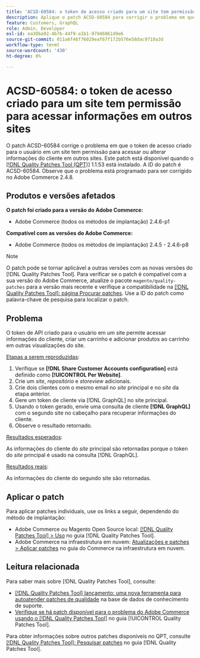 ```yaml
---
title: 'ACSD-60584: o token de acesso criado para um site tem permissão para acessar informações em outros sites'
description: Aplique o patch ACSD-60584 para corrigir o problema em que o token de acesso criado para o usuário em um site tem permissão para acessar ou alterar informações do cliente em outros sites.
feature: Customers, GraphQL
role: Admin, Developer
exl-id: ea30ba92-4b7b-44f9-a1b1-97946061d9e6
source-git-commit: 011a6f46f76029eaf67f172b576e58dac9710a3d
workflow-type: tm+mt
source-wordcount: '430'
ht-degree: 0%

---
```


# ACSD-60584: o token de acesso criado para um site tem permissão para acessar informações em outros sites

O patch ACSD-60584 corrige o problema em que o token de acesso criado para o usuário em um site tem permissão para acessar ou alterar informações do cliente em outros sites. Este patch está disponível quando o [[!DNL Quality Patches Tool (QPT)]](https://experienceleague.adobe.com/docs/commerce-operations/tools/quality-patches-tool/usage.html) 1.1.53 está instalado. A ID do patch é ACSD-60584. Observe que o problema está programado para ser corrigido no Adobe Commerce 2.4.8.

## Produtos e versões afetados

**O patch foi criado para a versão do Adobe Commerce:**

* Adobe Commerce (todos os métodos de implantação) 2.4.6-p1

**Compatível com as versões do Adobe Commerce:**

* Adobe Commerce (todos os métodos de implantação) 2.4.5 - 2.4.6-p8

>[!NOTE]
>
>O patch pode se tornar aplicável a outras versões com as novas versões do [!DNL Quality Patches Tool]. Para verificar se o patch é compatível com a sua versão do Adobe Commerce, atualize o pacote `magento/quality-patches` para a versão mais recente e verifique a compatibilidade na [[!DNL Quality Patches Tool]: página Procurar patches](https://experienceleague.adobe.com/tools/commerce-quality-patches/index.html). Use a ID do patch como palavra-chave de pesquisa para localizar o patch.

## Problema

O token de API criado para o usuário em um site permite acessar informações do cliente, criar um carrinho e adicionar produtos ao carrinho em outras visualizações do site.

<u>Etapas a serem reproduzidas</u>:

1. Verifique se **[!DNL Share Customer Accounts configuration]** está definido como **[!UICONTROL Per Website]**.
1. Crie um *site*, *repositório* e *storeview* adicionais.
1. Crie dois clientes com o mesmo email no *site* principal e no *site* da etapa anterior.
1. Gere um token de cliente via [!DNL GraphQL] no site principal.
1. Usando o token gerado, envie uma consulta de cliente **[!DNL GraphQL]** com o segundo site no cabeçalho para recuperar informações do cliente.
1. Observe o resultado retornado.

<u>Resultados esperados</u>:

As informações do cliente do *site* principal são retornadas porque o token do *site* principal é usado na consulta [!DNL GraphQL].

<u>Resultados reais</u>:

As informações do cliente do segundo site são retornadas.

## Aplicar o patch

Para aplicar patches individuais, use os links a seguir, dependendo do método de implantação:

* Adobe Commerce ou Magento Open Source local: [[!DNL Quality Patches Tool] > Uso](/help/tools/quality-patches-tool/usage.md) no guia [!DNL Quality Patches Tool].
* Adobe Commerce na infraestrutura em nuvem: [Atualizações e patches > Aplicar patches](https://experienceleague.adobe.com/docs/commerce-cloud-service/user-guide/develop/upgrade/apply-patches.html) no guia do Commerce na infraestrutura em nuvem.

## Leitura relacionada

Para saber mais sobre [!DNL Quality Patches Tool], consulte:

* [[!DNL Quality Patches Tool] lançamento: uma nova ferramenta para autoatender patches de qualidade](https://experienceleague.adobe.com/en/docs/commerce-operations/tools/quality-patches-tool/quality-patches-tool-to-self-serve-quality-patches) na base de dados de conhecimento de suporte.
* [Verifique se há patch disponível para o problema do Adobe Commerce usando o  [!DNL Quality Patches Tool]](/help/tools/quality-patches-tool/patches-available-in-qpt/check-patch-for-magento-issue-with-magento-quality-patches.md) no guia [!UICONTROL Quality Patches Tool].


Para obter informações sobre outros patches disponíveis no QPT, consulte [[!DNL Quality Patches Tool]: Pesquisar patches](https://experienceleague.adobe.com/tools/commerce-quality-patches/index.html) no guia [!DNL Quality Patches Tool].
